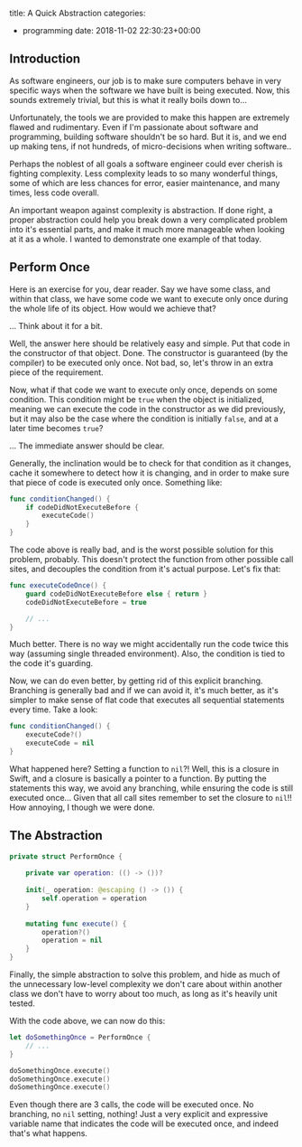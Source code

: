 title: A Quick Abstraction
categories:
- programming
date: 2018-11-02 22:30:23+00:00

## Introduction

As software engineers, our job is to make sure computers behave in very specific ways when the software we have built is being executed. Now, this sounds extremely trivial, but this is what it really boils down to...

Unfortunately, the tools we are provided to make this happen are extremely flawed and rudimentary. Even if I'm passionate about software and programming, building software shouldn't be so hard. But it is, and we end up making tens, if not hundreds, of micro-decisions when writing software..

Perhaps the noblest of all goals a software engineer could ever cherish is fighting complexity. Less complexity leads to so many wonderful things, some of which are less chances for error, easier maintenance, and many times, less code overall.

An important weapon against complexity is abstraction. If done right, a proper abstraction could help you break down a very complicated problem into it's essential parts, and make it much more manageable when looking at it as a whole. I wanted to demonstrate one example of that today.

## Perform Once

Here is an exercise for you, dear reader. Say we have some class, and within that class, we have some code we want to execute only once during the whole life of its object. How would we achieve that?

... Think about it for a bit.

Well, the answer here should be relatively easy and simple. Put that code in the constructor of that object. Done. The constructor is guaranteed (by the compiler) to be executed only once. Not bad, so, let's throw in an extra piece of the requirement.

Now, what if that code we want to execute only once, depends on some condition. This condition might be `true` when the object is initialized, meaning we can execute the code in the constructor as we did previously, but it may also be the case where the condition is initially `false`, and at a later time becomes `true`?

... The immediate answer should be clear.

Generally, the inclination would be to check for that condition as it changes, cache it somewhere to detect how it is changing, and in order to make sure that piece of code is executed only once. Something like:

```swift
func conditionChanged() {
    if codeDidNotExecuteBefore {
        executeCode()
    }
}
```

The code above is really bad, and is the worst possible solution for this problem, probably. This doesn't protect the function from other possible call sites, and decouples the condition from it's actual purpose. Let's fix that:

```swift
func executeCodeOnce() {
    guard codeDidNotExecuteBefore else { return }
    codeDidNotExecuteBefore = true

    // ...
}
```

Much better. There is no way we might accidentally run the code twice this way (assuming single threaded environment). Also, the condition is tied to the code it's guarding.

Now, we can do even better, by getting rid of this explicit branching. Branching is generally bad and if we can avoid it, it's much better, as it's simpler to make sense of flat code that executes all sequential statements every time. Take a look:

```swift
func conditionChanged() {
    executeCode?()
    executeCode = nil
}
```

What happened here? Setting a function to `nil`?! Well, this is a closure in Swift, and a closure is basically a pointer to a function. By putting the statements this way, we avoid any branching, while ensuring the code is still executed once... Given that all call sites remember to set the closure to `nil`!! How annoying, I though we were done.

## The Abstraction

```swift
private struct PerformOnce {
    
    private var operation: (() -> ())?
    
    init(_ operation: @escaping () -> ()) {
        self.operation = operation
    }
    
    mutating func execute() {
        operation?()
        operation = nil
    }
}
```

Finally, the simple abstraction to solve this problem, and hide as much of the unnecessary low-level complexity we don't care about within another class we don't have to worry about too much, as long as it's heavily unit tested.

With the code above, we can now do this:

```swift
let doSomethingOnce = PerformOnce {
    // ...
}

doSomethingOnce.execute()
doSomethingOnce.execute()
doSomethingOnce.execute()
```

Even though there are 3 calls, the code will be executed once. No branching, no `nil` setting, nothing! Just a very explicit and expressive variable name that indicates the code will be executed once, and indeed that's what happens.
